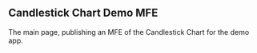 ## Candlestick Chart Demo MFE

The main page, publishing an MFE of the Candlestick Chart for the demo app.

